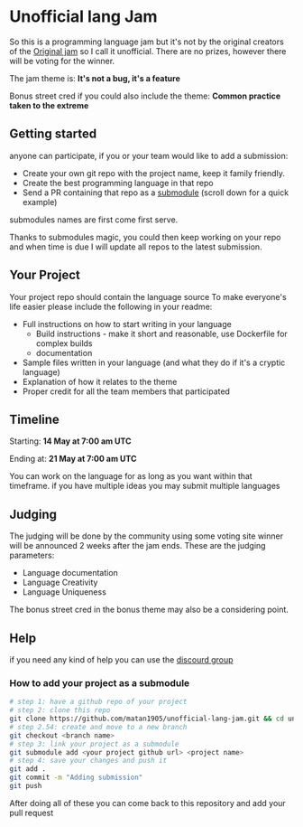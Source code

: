 # Unofficial lang Jam
So this is a programming language jam but it's not by the original creators of the [Original jam](https://github.com/langjam/langjam) so I call it unofficial.
There are no prizes, however there will be voting for the winner.

The jam theme is: **It's not a bug, it's a feature**

Bonus street cred if you could also include the theme: **Common practice taken to the extreme**

## Getting started
anyone can participate, if you or your team would like to add a submission:
* Create your own git repo with the project name, keep it family friendly.
* Create the best programming language in that repo
* Send a PR containing that repo as a [submodule](https://github.blog/2016-02-01-working-with-submodules/) (scroll down for a quick example)

submodules names are first come first serve.

Thanks to submodules magic, you could then keep working on your repo and when time is due I will update all repos to the latest submission.

## Your Project
Your project repo should contain the language source
To make everyone's life easier please include the following in your readme:
* Full instructions on how to start writing in your language
	* Build instructions - make it short and reasonable, use Dockerfile for complex builds
	* documentation
* Sample files written in your language (and what they do if it's a cryptic language)
* Explanation of how it relates to the theme
* Proper credit for all the team members that participated

## Timeline
Starting: **14 May at 7:00 am UTC**

Ending at: **21 May at 7:00 am UTC**

You can work on the language for as long as you want within that timeframe. if you have multiple ideas you may submit multiple languages

## Judging
The judging will be done by the community using some voting site
winner will be announced 2 weeks after the jam ends.
These are the judging parameters:
* Language documentation
* Language Creativity
* Language Uniqueness

The bonus street cred in the bonus theme may also be a considering point.

## Help
if you need any kind of help you can use the [discourd group](https://discord.gg/YxuJPVuyQ9)

### How to add your project as a submodule
```bash
# step 1: have a github repo of your project
# step 2: clone this repo
git clone https://github.com/matan1905/unofficial-lang-jam.git && cd unofficial-lang-jam
# step 2.54: create and move to a new branch
git checkout <branch name>
# step 3: link your project as a submodule
git submodule add <your project github url> <project name>
# step 4: save your changes and push it
git add .
git commit -m "Adding submission"
git push
```
After doing all of these you can come back to this repository and add your pull request

